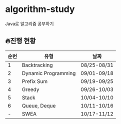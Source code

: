 # algorithm-study
Java로 알고리즘 공부하기

## 🔥진행 현황

| 순번 | 유형 | 날짜          |
|-----|------|-------------|
| 1 | Backtracking | 08/25-08/31 |
| 2 | Dynamic Programming | 09/01-09/18 |
 | 3 | Prefix Sum | 09/19-09/25 |
 | 4 | Greedy | 09/26-10/03 |
 | 5 | Stack | 10/04-10/10 |
 | 6 | Queue, Deque | 10/11-10/16 |
 | - | SWEA | 10/17-11/12 |